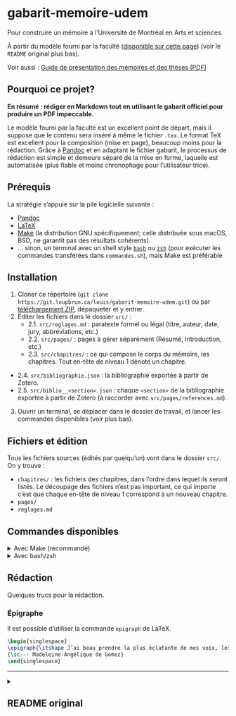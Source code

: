 # gabarit-memoire-udem

Pour construire un mémoire à l’Université de Montréal en Arts et sciences.

À partir du modèle fourni par la faculté ([disponible sur cette page](https://bib.umontreal.ca/gerer-diffuser/communication-savante/rediger-these-memoire/)) (voir le `README` original plus bas).

Voir aussi : [Guide de présentation des mémoires et des thèses (PDF)](https://esp.umontreal.ca/fileadmin/esp/documents/Cheminement/GuidePresentationMemoiresTheses.pdf)

## Pourquoi ce projet?

**En résumé : rédiger en Markdown tout en utilisant le gabarit officiel pour produire un PDF impeccable.**

Le modèle fourni par la faculté est un excellent point de départ, mais il suppose que le contenu sera inséré à même le fichier `.tex`.
Le format TeX est excellent pour la composition (mise en page), beaucoup moins pour la rédaction.
Grâce à [Pandoc](https://pandoc.org/) et en adaptant le fichier gabarit, le processus de rédaction est simple et demeure séparé de la mise en forme, laquelle est automatisée (plus fiable et moins chronophage pour l’utilisateur·trice).

## Prérequis

La stratégie s’appuie sur la pile logicielle suivante :

- [Pandoc](https://pandoc.org/)
- [LaTeX](https://www.latex-project.org/)
- [Make](https://www.gnu.org/software/make/) (la distribution GNU spécifiquement; celle distribuée sous macOS, BSD, ne garantit pas des résultats cohérents)
- ... sinon, un terminal avec un shell style [`bash`](https://www.gnu.org/software/bash/) ou [`zsh`](https://www.zsh.org/) (pour exécuter les commandes transférées dans `commandes.sh`), mais Make est préférable

## Installation

1. Cloner ce répertoire (`git clone https://git.loupbrun.ca/louis/gabarit-memoire-udem.git`) ou par [téléchargement ZIP](http://git.loupbrun.ca/louis/gabarit-memoire-udem/archive/main.zip), dépaqueter et y entrer.
2. Éditer les fichiers dans le dossier `src/` :
   - 2.1. `src/reglages.md` : paratexte formel ou légal (titre, auteur, date, jury, abbréviations, etc.)
   - 2.2. `src/pages/` : pages à gérer séparément (Résumé, Introduction, etc.)
   - 2.3. `src/chapitres/` : ce qui compose le corps du mémoire, les chapitres. Tout en-tête de niveau 1 dénote un chapitre.
- 2.4. `src/bibliographie.json` : la bibliographie exportée à partir de Zotero.
- 2.5. `src/biblio__<section>.json` : chaque `<section>` de la bibliographie exportée à partir de Zotero (à raccorder avec `src/pages/references.md`).
3. Ouvrir un terminal, se déplacer dans le dossier de travail, et lancer les commandes disponibles (voir plus bas).

## Fichiers et édition

Tous les fichiers sources (édités par quelqu’un) vont dans le dossier `src/`. On y trouve :

- `chapitres/` : les fichiers des chapitres, dans l’ordre dans lequel ils seront listés. Le découpage des fichiers n’est pas important, ce qui importe c’est que chaque en-tête de niveau 1 correspond à un nouveau chapitre.
- `pages/`
- `reglages.md`

## Commandes disponibles

<details>
<summary>
Avec Make (recommandé)
</summary>

```bash
make memoire.pdf
```

**Note** : si pandoc ne recoonnaît pas l'option _hanging indent_, une intervention manuelle doit être faite dans la bibliographie générée dans un état intermédiaire `tmp/bibliographie.md.tex`.

```tex
%% Si pandoc ne reconnaît pas la classe `.hanging-indent`, il faut
%% renseigner le premier paramètre avec `1`.
%\begin{CSLReferences}{0}{0} %% problème! le premier paramètre est `0`

\begin{CSLReferences}{1}{0}  %% correction manuelle
```

Relancer la commande `make memoire.pdf` après la correction de ce fichier.

</details>

<details>
<summary>
Avec bash/zsh
</summary>

Au préalable, enregistrer les commandes (ceci devra être fait à chaque session de terminal) :

```shell
source commandes.sh
```

À présent, les commandes ci-dessous seront disponibles :

- `tout` : commande unique qui fait tout sauf le nettoyage. Ce sera généralement la seule commande utilisée. Elle fait les tâches suivantes :
   - `pages`
   - `chapitres`
   - `pdf`
- `pages` : générer les pages (introduction, résumé, etc.) de `src/pages/` vers `tmp/`. Requis pour fabriquer le PDF.
- `chapitres` générer les chapitres (le corps du texte) de `src/chapitres/` vers `tmp/memoire.tex`. Requis pour fabriquer le PDF.
- `pdf` : générer le PDF final dans le dossier `export/`. Les étapes `pages` et `chapitres` doivent avoir été lancées au préalable.
- `clean` : nettoyer les fichiers temporaires.

Exemple d’utilisation en ligne de commande :

```shell
tout
```

</details>

## Rédaction

Quelques trucs pour la rédaction.

### Épigraphe

Il est possible d’utiliser la commande `epigraph` de LaTeX.

```latex
\begin{singlespace}
\epigraph{\itshape J’ai beau prendre la plus éclatante de mes voix, les hommes ne veulent point l’entendre}
{\sc--- Madeleine-Angélique de Gomez}
\end{singlespace}
```

---

<details>
<summary>

## README original

</summary>

```
Fichiers :
 -- README           Ce fichier
 -- dms.cls          La classe
 -- gabarit.tex      Document de travail. Renommer à
                     un nom convenable (p.ex. titre_nom.tex).
 -- ref.bib          Exemple de fichier pour bibTeX
 -- gabarit.pdf      Document compilé par pdflatex
 -- figures/         Contient des images en format pdf

Langues :
  La classe <dms> procure les commandes \francais
  et \anglais pour passer d'une langue à l'autre.
  Elles changent dynamiquement la plupart des mots-clés
  comme théorème/theorem, lemme/lemma, etc.
  Les entêtes (Chapitre/Chapter, Table des matières/Contents, etc.)
  sont figées une fois que le \begin{document} est passé. Pour
  qu'elles changent dynamiquement avec \francais et \anglais,
  utilisez \entetedynamique. Attention! Il serait très
  étrange que l'entête d'un chapitre soit Chapitre, mais
  que le suivant soit Chapter. Notez que ceci affecte aussi
  les entrées de la table des matières.

  Le package <babel> n'est donc pas strictement nécessaire,
  mais il reste compatible pour l'utiliser, p.ex.,
  pour la bibliographie ou pour un package comme <natbib>.
  Si <babel> est utilisé, il est tout de même recommandé
  d'utiliser \francais et \anglais plutôt que \selectlanguage,
  car ces premières appellent \selectlanguage lorsque <babel>
  est chargé, mais elles changent quand même les entêtes, ce
  que \selectlanguage ne fera pas.

Thèses par articles :
  IL EST IMPORTANT DE CONSULTER LE GUIDE DE PRÉSENTATION
  DES MÉMOIRES ET DES THÈSES POUR AVOIR L'INFORMATION À
  JOUR.

  En ce jour (2018), une thèse par article doit être en français,
  en moins d'avoir la permission de l'écrire en anglais. Il est
  cependant permis d'inclure ses articles dans d'autres langues. Si un
  article en anglais est inclus, il faut naturellement ajouter
  \anglais au début de l'article.

  La classe offre quelques macros pour faciliter la mise en
  page d'une thèse par article.
  \article{<titre de l'article>}  Débute un article (semblable
                                  à \chapter ou \section)
  \auteur{<nom de l'auteur>}      Auteur de l'article. L'appeler
                                  une fois pour chaque auteur
  \adresse{<adresse du            Adresse de l'auteur nommé par
           dernier auteur nommé>} le dernier \auteur
  \begin{resume}[<mots-clés>]     Résumé de l'article en français
  \begin{abstract}[<mots-clés>]   Résumé de l'article en anglais
  \revue[<phrase>]{<nom>}         Revue dans laquelle l'article
                                  a été publié. La <phrase> est
                                  optionnelle; elle permet d'introduire
                                  la revue autrement que par défaut
                                  (p.ex. « Cette article a été
                                  soumis à la revue ».)
  \contributions[<phrase>]        (Optionnel) Contributions de
                   {<texte>}      l'étudiant, s'il n'est pas seul
                                  auteur (C'est optionel, car les
                                  contributions peuvent apparaître
                                  ailleurs, mais elles doivent
                                  apparaître quelque part.) Il
                                  est important de consulter le
                                  guide. Le rôle de chaque auteur
                                  doit être décrit!
                                  La <phrase> est optionnel; elle
                                  permet d'introduire le <texte>
                                  autrement que la phrase par défaut.
  \maketitle                      Appeler une fois que tous les
                                  auteurs sont nommés
  \articleenchapitre              \article sera traité comme un
                                  chapitre plutôt qu'une partie
                                  (changement estétique, laissé
                                  au choix de l'étudiant)

Options de la classes :
  Au \documentclass, il est possible de passer des options à
  la classe

  \documentclass[option1, option2,..., optionN]{dms}

  Voici les options disponibles pour la classe <dms> :

  phd           Thèse de doctorat (standard ou par articles)
  maitrise      Mémoire de maîtrise
  rapport       Rapport de stage (maîtrise)
  travail       Travail dirigé (maîtrise)
  nobabel       Obselète
  initial       Obselète (Prépare le document au dépôt inital (pages de garde) )
  pagetitreart  (Thèse par articles) Place un page titre avant que l'article commence

  Toutes les options habituelles de LaTeX et de la classe
  <amsbook> sont aussi disponibles. En voici quelques unes
  utiles ou recommandées :

  12pt     Police de caractères en 12pt (10pt par défaut)
  twoside  Prépare le document pour une impression recto-verso
  reqno    Numéro d'équation à droite (par défaut pour la classe <dms>)
  leqno    Numéro d'équation à gauche
  draft    Montre les défauts de la mise en page et
           empêche l'inclusion d'images (utile pour
           un document en construction lourd à compiler
           à cause d'un grand nombre de figures)


Document scindé :
  Pour des documents d'envergure, comme une thèse, il est
  recommandé de diviser le ficher .tex principal en petits
  fichiers <chapitre*.tex>.  Ensuite, ce chapitre est
  inclus dans le fichier principal par

  \include{chapitre1}  %chapitre*

  Le fichier chapitre1.tex ne doit PAS contenir ni préambule
  (\documentclass, \usepackage, etc.), ni \begin{document},
  ni \end{document}.  Par conséquent, chapitre1.tex ne peut
  pas être compilé seul.
```
</details>